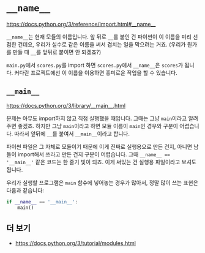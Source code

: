 # `__name__`

<https://docs.python.org/3/reference/import.html#__name__>

`__name__`는 현재 모듈의 이름입니다.
앞 뒤로 `__`를 붙인 건 파이썬이 이 이름을 미리 선점한 건데요,
우리가 실수로 같은 이름을 써서 겹치는 일을 막으려는 거죠.
(우리가 뭔가를 만들 때 `__`를 앞뒤로 붙이면 안 되겠죠?)

`main.py`에서 `scores.py`를 import 하면
`scores.py`에서 `__name__`은 `scores`가 됩니다.
커다란 프로젝트에선 이 이름을 이용하면 흥미로운 작업을 할 수 있습니다.

## `__main__`

<https://docs.python.org/3/library/__main__.html>

문제는 아무도 import하지 않고 직접 실행했을 때입니다.
그때는 그냥 `main`이라고 알려주면 좋겠죠.
하지만 그냥 `main`이라고 하면 모듈 이름이 `main`인 경우와 구분이 어렵습니다.
따라서 앞뒤에 `__`를 붙여서 `__main__`이라고 합니다.

파이썬 파일은 그 자체로 모듈이기 때문에
이게 진짜로 실행용으로 만든 건지,
아니면 남들이 import해서 쓰라고 만든 건지 구분이 어렵습니다.
그때 `__name__ == '__main__'` 같은 코드는 한 줄기 빛이 되죠.
이게 써있는 건 실행용 파일이라고 보셔도 됩니다.

우리가 실행할 프로그램은 `main` 함수에 넣어놓는 경우가 많아서,
정말 많이 쓰는 표현은 다음과 같습니다:

```python
if __name__ == '__main__':
    main()
```

## 더 보기

- <https://docs.python.org/3/tutorial/modules.html>
